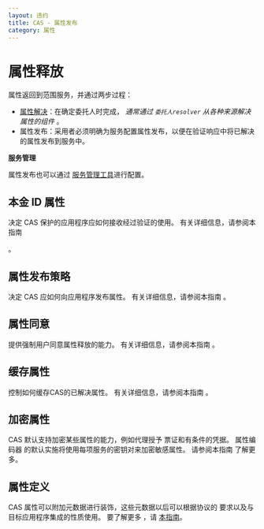 ```yaml
---
layout: 违约
title: CAS - 属性发布
category: 属性
---
```


# 属性释放

属性返回到范围服务，并通过两步过程：

* [属性解决](Attribute-Resolution.html)：在确定委托人时完成， *通常通过 `委托人resolver` 从各种来源解决属性的组件* 。
* 属性发布：采用者必须明确为服务配置属性发布，以便在验证响应中将已解决的属性发布到服务中。

<div class="alert alert-info"><strong>服务管理</strong><p>属性发布也可以通过
<a href="../services/Service-Management.html">服务管理工具</a>进行配置。</p></div>

## 本金 ID 属性

决定 CAS 保护的应用程序应如何接收经过验证的使用。 有关详细信息，请参阅本指南</a>

。</p> 



## 属性发布策略

决定 CAS 应如何向应用程序发布属性。 有关详细信息，请参阅本指南</a> 。</p> 



## 属性同意

提供强制用户同意属性释放的能力。 有关详细信息，请参阅本指南</a> 。</p> 



## 缓存属性

控制如何缓存CAS的已解决属性。 有关详细信息，请参阅本指南</a> 。</p> 



## 加密属性

CAS 默认支持加密某些属性的能力，例如代理授予 票证和有条件的凭据。 属性编码器 的默认实施将使用每项服务的密钥对来加密敏感属性。 请参阅本指南 [](../services/Service-Management.html) 了解更多。



## 属性定义

CAS 属性可以附加元数据进行装饰，这些元数据以后可以根据协议的 要求以及与目标应用程序集成的性质使用。 要了解更多 ，请 [本指南](Attribute-Definitions.html)。
